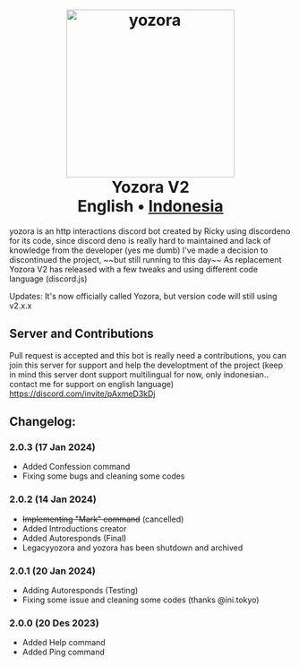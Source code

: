 <h1 align=center>
<a href="https://i.ibb.co/qY4NSd6/yozora.png"><img title="Click to view image" src="https://i.ibb.co/qY4NSd6/yozora.png" alt="yozora" border="0" width="300" height="300"></a>
  <br>
  Yozora V2
  <br>
  English</a> •
  <a href="README-ID.md">Indonesia</a>
</h1>
yozora is an http interactions discord bot created by Ricky using discordeno for its code, since discord deno is really hard to maintained and lack of knowledge from the developer (yes me dumb) I've made a decision to discontinued the project, ~~but still running to this day~~ As replacement Yozora V2 has released with a few tweaks and using different code language (discord.js)

Updates: It's now officially called Yozora, but version code will still using v2.x.x 
<br>

## Server and Contributions
Pull request is accepted and this bot is really need a contributions, you can join this server for support and help the developtment of the project
(keep in mind this server dont support multilingual for now, only indonesian.. contact me for support on english language)
https://discord.com/invite/pAxmeD3kDj

## Changelog:
### 2.0.3 (17 Jan 2024)
- Added Confession command
- Fixing some bugs and cleaning some codes

### 2.0.2 (14 Jan 2024)
- ~~Implementing "Mark" command~~ (cancelled)
- Added Introductions creator
- Added Autoresponds (Final)
- Legacyyozora and yozora has been shutdown and archived

### 2.0.1 (20 Jan 2024)
- Adding Autoresponds (Testing)
- Fixing some issue and cleaning some codes (thanks @ini.tokyo)

### 2.0.0 (20 Des 2023)
- Added Help command
- Added Ping command